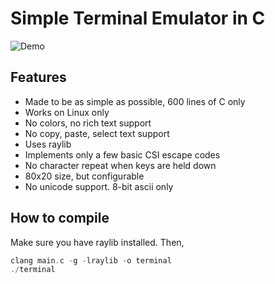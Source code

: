 # Simple Terminal Emulator in C

![Demo](https://denizbasgoren.github.io/terminal/demo.gif)

## Features
- Made to be as simple as possible, 600 lines of C only
- Works on Linux only
- No colors, no rich text support
- No copy, paste, select text support
- Uses raylib
- Implements only a few basic CSI escape codes
- No character repeat when keys are held down
- 80x20 size, but configurable
- No unicode support. 8-bit ascii only

## How to compile

Make sure you have raylib installed. Then,

```c
clang main.c -g -lraylib -o terminal
./terminal
```

